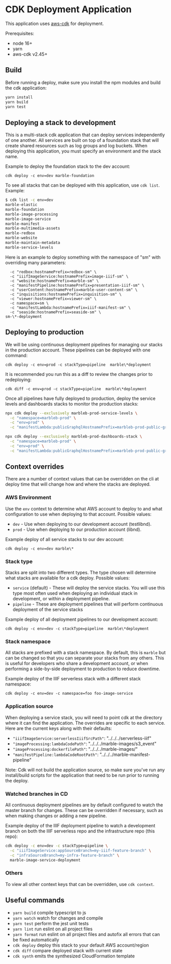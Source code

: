 # CDK Deployment Application

This application uses [aws-cdk](https://aws.amazon.com/cdk/) for deployment.

Prerequisites:

* node 16+
* yarn
* aws-cdk v2.45+

## Build

Before running a deploy, make sure you install the npm modules and build the cdk application:

```sh
yarn install
yarn build
yarn test
```

## Deploying a stack to development

This is a multi-stack cdk application that can deploy services independently of one another. All services are built on top of a foundation stack that will create shared resources such as log groups and log buckets. When deploying this application, you must specify an environment and the stack name.

Example to deploy the foundation stack to the dev account:

`cdk deploy -c env=dev marble-foundation`

To see all stacks that can be deployed with this application, use `cdk list`. Example:

```sh
$ cdk list -c env=dev
marble-elastic
marble-foundation
marble-image-processing
marble-image-service
marble-manifest
marble-multimedia-assets
marble-redbox
marble-website
marble-maintain-metadata
marble-service-levels
```

Here is an example to deploy something with the namespace of "sm" with overriding many parameters:
```cdk deploy -c env=dev -c stackType=pipeline \
  -c "redbox:hostnamePrefix=redbox-sm" \
  -c "iiifImageService:hostnamePrefix=image-iiif-sm" \
  -c "website:hostnamePrefix=marble-sm" \
  -c "manifestPipeline:hostnamePrefix=presentation-iiif-sm" \
  -c "userContent:hostnamePrefix=marble-user-content-sm" \
  -c "inquisitions:hostnamePrefix=inquisition-sm" \
  -c "viewer:hostnamePrefix=viewer-sm" \
  -c namespace=sm \
  -c "manifestLambda:hostnamePrefix=iiif-manifest-sm" \
  -c "seaside:hostnamePrefix=seaside-sm" \
sm-\*-deployment
```

## Deploying to production

We will be using continuous deployment pipelines for managing our stacks in the production account. These pipelines can be deployed with one command:

`cdk deploy -c env=prod -c stackType=pipeline  marble\*deployment`

It is recommended you run this as a diff to review the changes prior to redeploying:

`cdk diff -c env=prod -c stackType=pipeline  marble\*deployment`

Once all pipelines have fully deployed to production, deploy the service levels and dashboards stacks to monitor the production stacks:

```sh
npx cdk deploy --exclusively marbleb-prod-service-levels \
  -c "namespace=marbleb-prod" \
  -c "env=prod" \
  -c "manifestLambda:publicGraphqlHostnamePrefix=marbleb-prod-public-graphql"

npx cdk deploy --exclusively marbleb-prod-dashboards-stack \
  -c "namespace=marbleb-prod" \
  -c "env=prod" \
  -c "manifestLambda:publicGraphqlHostnamePrefix=marbleb-prod-public-graphql"
```


## Context overrides

There are a number of context values that can be overridden on the cli at deploy time that will change how and where the stacks are deployed.

### AWS Environment

Use the `env` context to determine what AWS account to deploy to and what configuration to use when deploying to that account. Possible values:

* `dev` - Use when deploying to our development account (testlibnd).
* `prod` - Use when deploying to our production account (libnd).

Example deploy of all service stacks to our dev account:

`cdk deploy -c env=dev marble\*`

### Stack type

Stacks are split into two different types. The type chosen will determine what stacks are available for a cdk deploy. Possible values:

* `service` (default) - These will deploy the service stacks. You will use this type most often used when deploying an individual stack in development, or within a deployment pipeline.
* `pipeline` - These are deployment pipelines that will perform continuous deployment of the service stacks

Example deploy of all deployment pipelines to our development account:

`cdk deploy -c env=dev -c stackType=pipeline  marble\*deployment`

### Stack namespace

All stacks are prefixed with a stack namespace. By default, this is `marble` but can be changed so that you can separate your stacks from any others. This is useful for developers who share a development account, or when performing a side-by-side deployment to production to reduce downtime.

Example deploy of the IIIF serverless stack with a different stack namespace:

`cdk deploy -c env=dev -c namespace=foo foo-image-service`

### Application source

When deploying a service stack, you will need to point cdk at the directory where it can find the application. The overrides are specific to each service. Here are the current keys along with their defaults:

* `"iiifImageService:serverlessIiifSrcPath"`: "../../../serverless-iiif"
* `"imageProcessing:lambdaCodePath"`: "../../../marble-images/s3_event"
* `"imageProcessing:dockerfilePath"`: "../../../marble-images/"
* `"manifestPipeline:lambdaCodeRootPath"`: "../../../marble-manifest-pipeline"

Note: Cdk will not build the application source, so make sure you've run any install/build scripts for the application that need to be run prior to running the deploy.

### Watched branches in CD

All continuous deployment pipelines are by default configured to watch the master branch for changes. These can be overridden if necessary, such as when making changes or adding a new pipeline.

Example deploy of the IIIF deployment pipeline to watch a development branch on both the IIIF serverless repo and the infrastructure repo (this repo):

```sh
cdk deploy -c env=dev -c stackType=pipeline \
  -c "iiifImageService:appSourceBranch=my-iiif-feature-branch" \
  -c "infraSourceBranch=my-infra-feature-branch" \
  marble-image-service-deployment
```

### Others

To view all other context keys that can be overridden, use `cdk context`.

## Useful commands

* `yarn build`      compile typescript to js
* `yarn watch`      watch for changes and compile
* `yarn test`       perform the jest unit tests
* `yarn lint`       run eslint on all project files
* `yarn format`     run eslint on all project files and autofix all errors that can be fixed automatically
* `cdk deploy`      deploy this stack to your default AWS account/region
* `cdk diff`        compare deployed stack with current state
* `cdk synth`       emits the synthesized CloudFormation template
